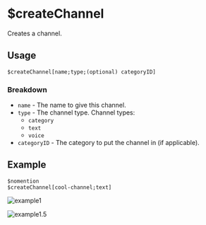 # $createChannel
Creates a channel.

## Usage
```
$createChannel[name;type;(optional) categoryID]
```

### Breakdown
- `name` - The name to give this channel.
- `type` - The channel type. Channel types:
  - `category`
  - `text`
  - `voice`
- `categoryID` - The category to put the channel in (if applicable).

## Example
```
$nomention
$createChannel[cool-channel;text]
```

![example1](https://user-images.githubusercontent.com/69215413/125972519-26d1a5a1-f362-4101-abdd-6c3943e6811c.png)

![example1.5](https://user-images.githubusercontent.com/69215413/125972524-95307b17-bfcc-4525-a4fa-1d58a30a1fa9.png)
